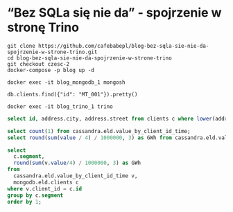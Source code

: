 # “Bez SQLa się nie da” - spojrzenie w stronę Trino

```shell
git clone https://github.com/cafebabepl/blog-bez-sqla-sie-nie-da-spojrzenie-w-strone-trino.git
cd blog-bez-sqla-sie-nie-da-spojrzenie-w-strone-trino
git checkout czesc-2
docker-compose -p blog up -d
```

```shell
docker exec -it blog_mongodb_1 mongosh
```

```
db.clients.find({"id": "MT_001"}).pretty()
```

```shell
docker exec -it blog_trino_1 trino
```

```sql
select id, address.city, address.street from clients c where lower(address.city) like 'ponte de%';
```

```sql
select count(1) from cassandra.eld.value_by_client_id_time;
select round(sum(value / 4) / 1000000, 3) as GWh from cassandra.eld.value_by_client_id_time;
```

```sql
select
  c.segment,
  round(sum(v.value/4) / 1000000, 3) as GWh
from 
  cassandra.eld.value_by_client_id_time v, 
  mongodb.eld.clients c
where v.client_id = c.id
group by c.segment
order by 1;
```